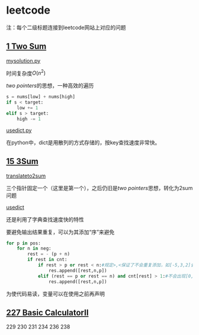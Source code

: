 # leetcode

注：每个二级标题连接到leetcode网站上对应的问题
## [1 Two Sum](https://leetcode.com/problems/two-sum/)
[mysolution.py](https://github.com/hsvnlu/leetcode/blob/master/1%20easy%20TwoSum/mysolution.py)

时间复杂度$O(n^{2})$

*two pointers*的思想，一种高效的遍历
```python
s = nums[low] + nums[high]
if s < target:
    low += 1
elif s > target:
    high -= 1
```
[usedict.py](https://github.com/hsvnlu/leetcode/blob/master/1%20easy%20TwoSum/usedict.py)

在python中，dict是用散列的方式存储的，按key查找速度非常快。

## [15 3Sum](https://leetcode.com/problems/3sum/)
[translateto2sum](https://github.com/hsvnlu/leetcode/blob/master/1%20medium%203Sum/translatetosum.py)

三个指针固定一个（这里是第一个），之后仍旧是*two pointers*思想，转化为2sum问题

[usedict](https://github.com/hsvnlu/leetcode/blob/master/1%20medium%203Sum/usedict.py)

还是利用了字典查找速度快的特性

要避免输出结果重复，可以为其添加“序”来避免
```python
for p in pos:
    for n in neg:
        rest = - (p + n)
        if rest in cnt:
            if rest > p or rest < n:#规定>,<保证了不会重复添加，如[-5,3,2]会出现两次
                res.append([rest,n,p])
            elif (rest == p or rest == n) and cnt[rest] > 1:#不会出现[0,0,0]，pos和neg只有一方含有0
                res.append([rest,n,p])
```
为使代码易读，变量可以在使用之前再声明

## [227 Basic CalculatorII](https://leetcode.com/problems/basic-calculator-ii/)

229 230 231 234 236 238
